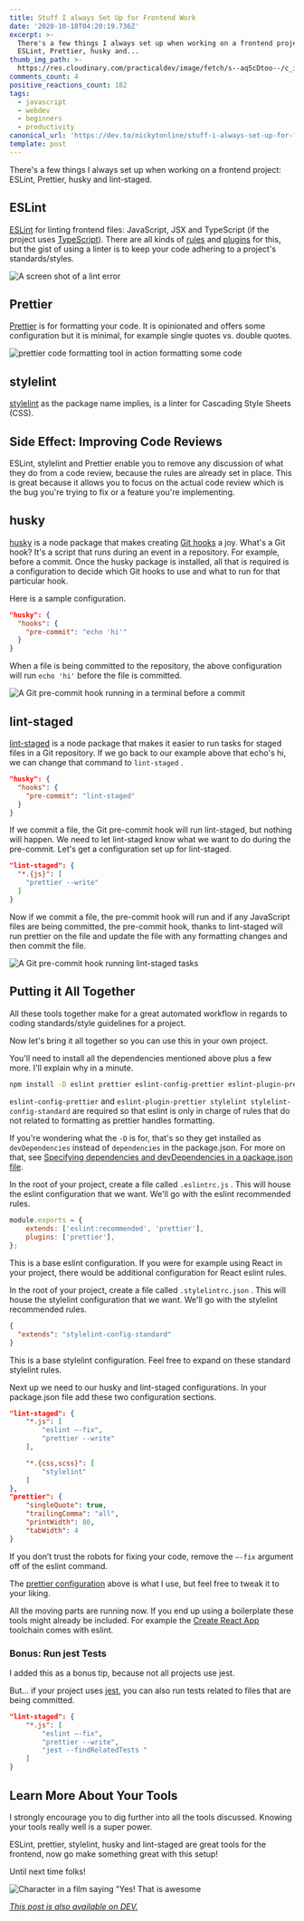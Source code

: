 ```yaml
---
title: Stuff I always Set Up for Frontend Work
date: '2020-10-18T04:20:19.736Z'
excerpt: >-
  There's a few things I always set up when working on a frontend project:
  ESLint, Prettier, husky and...
thumb_img_path: >-
  https://res.cloudinary.com/practicaldev/image/fetch/s--aq5cDtoo--/c_imagga_scale,f_auto,fl_progressive,h_420,q_auto,w_1000/https://dev-to-uploads.s3.amazonaws.com/i/olzaevg5khtiad835vke.png
comments_count: 4
positive_reactions_count: 182
tags:
  - javascript
  - webdev
  - beginners
  - productivity
canonical_url: 'https://dev.to/nickytonline/stuff-i-always-set-up-for-frontend-work-56h2'
template: post
---
```

There's a few things I always set up when working on a frontend project: ESLint, Prettier, husky and lint-staged.

## ESLint

[ESLint](https://eslint.org) for linting frontend files: JavaScript, JSX and TypeScript (if the project uses [TypeScript](https://dev.to/nickytonline/why-you-might-want-to-consider-using-typescript-6j3)). There are all kinds of [rules](https://eslint.org/docs/rules/) and [plugins](https://eslint.org/docs/developer-guide/working-with-plugins) for this, but the gist of using a linter is to keep your code adhering to a project's standards/styles.

![A screen shot of a lint error](https://dev-to-uploads.s3.amazonaws.com/i/nyu8r5kj3mu5arl37mns.png)

## Prettier

[Prettier](https://prettier.io) is for formatting your code. It is opinionated and offers some configuration but it is minimal, for example single quotes vs. double quotes.

![prettier code formatting tool in action formatting some code](https://dev-to-uploads.s3.amazonaws.com/i/1b5cv01xqxhzn9w0jdhi.gif)

## stylelint

[stylelint](https://stylelint.io) as the package name implies, is a linter for Cascading Style Sheets (CSS).

## Side Effect: Improving Code Reviews

ESLint, stylelint and Prettier enable you to remove any discussion of what they do from a code review, because the rules are already set in place. This is great because it allows you to focus on the actual code review which is the bug you're trying to fix or a feature you're implementing.

## husky

[husky](https://github.com/typicode/husky) is a node package that makes creating [Git hooks](https://git-scm.com/book/en/v2/Customizing-Git-Git-Hooks) a joy. What's a Git hook? It's a script that runs during an event in a repository. For example, before a commit. Once the husky package is installed, all that is required is a configuration to decide which Git hooks to use and what to run for that particular hook.

Here is a sample configuration.


```json
"husky": {
  "hooks": {
    "pre-commit": "echo 'hi'"
  }
}
```


When a file is being committed to the repository, the above configuration will run 
`echo 'hi'`
 before the file is committed.

![A Git pre-commit hook running in a terminal before a commit](https://dev-to-uploads.s3.amazonaws.com/i/x64xahqayl7uj5xiqapb.png)  

## lint-staged

[lint-staged](https://github.com/okonet/lint-staged) is a node package that makes it easier to run tasks for staged files in a Git repository. If we go back to our example above that echo's hi, we can change that command to 
`lint-staged`
.


```json
"husky": {
  "hooks": {
    "pre-commit": "lint-staged"
  }
}
```


If we commit a file, the Git pre-commit hook will run lint-staged, but nothing will happen. We need to let lint-staged know what we want to do during the pre-commit. Let's get a configuration set up for lint-staged.


```json
"lint-staged": {
  "*.{js}": [
    "prettier --write"
  ]
}
```


Now if we commit a file, the pre-commit hook will run and if any JavaScript files are being committed, the pre-commit hook, thanks to lint-staged will run prettier on the file and update the file with any formatting changes and then commit the file.

![A Git pre-commit hook running lint-staged tasks](https://dev-to-uploads.s3.amazonaws.com/i/27q7nzts52vzyym5pmpg.png)

## Putting it All Together

All these tools together make for a great automated workflow in regards to coding standards/style guidelines for a project.

Now let's bring it all together so you can use this in your own project.

You'll need to install all the dependencies mentioned above plus a few more. I'll explain why in a minute.


```bash
npm install -D eslint prettier eslint-config-prettier eslint-plugin-prettier husky lint-staged
```


`eslint-config-prettier`
 and 
`eslint-plugin-prettier stylelint stylelint-config-standard`
 are required so that eslint is only in charge of rules that do not related to formatting as prettier handles formatting.

If you're wondering what the 
`-D`
 is for, that's so they get installed as 
`devDependencies`
 instead of 
`dependencies`
 in the package.json. For more on that, see [Specifying dependencies and devDependencies in a package.json file](https://docs.npmjs.com/specifying-dependencies-and-devdependencies-in-a-package-json-file).

In the root of your project, create a file called 
`.eslintrc.js`
. This will house the eslint configuration that we want. We'll go with the eslint recommended rules.


```javascript
module.exports = {
    extends: ['eslint:recommended', 'prettier'],
    plugins: ['prettier'],
};
```


This is a base eslint configuration. If you were for example using React in your project, there would be additional configuration for React eslint rules.

In the root of your project, create a file called 
`.stylelintrc.json`
. This will house the stylelint configuration that we want. We'll go with the stylelint recommended rules.


```json
{
  "extends": "stylelint-config-standard"
}
```


This is a base stylelint configuration. Feel free to expand on these standard stylelint rules.

Next up we need to our husky and lint-staged configurations. In your package.json file add these two configuration sections.


```json
"lint-staged": {
    "*.js": [
        "eslint —-fix",
        "prettier --write"
    ],

    "*.{css,scss}": [
        "stylelint"
    ]
},
"prettier": {
    "singleQuote": true,
    "trailingComma": "all",
    "printWidth": 80,
    "tabWidth": 4
}
```


If you don’t trust the robots for fixing your code, remove the 
`—-fix`
 argument off of the eslint command.

The [prettier configuration](https://prettier.io/docs/en/configuration.html) above is what I use, but feel free to tweak it to your liking.

All the moving parts are running now. If you end up using a boilerplate these tools might already be included. For example the [Create React App](https://reactjs.org/docs/create-a-new-react-app.html) toolchain comes with eslint.

### Bonus: Run jest Tests

I added this as a bonus tip, because not all projects use jest.

But... if your project uses [jest](https://jestjs.io), you can also run tests related to files that are being committed.


```json
"lint-staged": {
    "*.js": [
        "eslint —-fix",
        "prettier --write",
        "jest --findRelatedTests "
    ]
}
```


## Learn More About Your Tools

I strongly encourage you to dig further into all the tools discussed. Knowing your tools really well is a super power.

ESLint, prettier, stylelint, husky and lint-staged are great tools for the frontend, now go make something great with this setup!

Until next time folks!

![Character in a film saying "Yes! That is awesome](https://media.giphy.com/media/Z6f7vzq3iP6Mw/giphy.gif)



*[This post is also available on DEV.](https://dev.to/nickytonline/stuff-i-always-set-up-for-frontend-work-56h2)*


<script>
const parent = document.getElementsByTagName('head')[0];
const script = document.createElement('script');
script.type = 'text/javascript';
script.src = 'https://cdnjs.cloudflare.com/ajax/libs/iframe-resizer/4.1.1/iframeResizer.min.js';
script.charset = 'utf-8';
script.onload = function() {
    window.iFrameResize({}, '.liquidTag');
};
parent.appendChild(script);
</script>    
